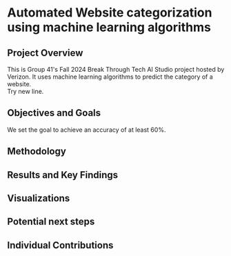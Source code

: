 # Automated Website categorization using machine learning algorithms
## Project Overview
This is Group 41's Fall 2024 Break Through Tech AI Studio project hosted by Verizon. It uses machine learning algorithms to predict the category of a website.<br />
Try new line.

## Objectives and Goals
We set the goal to achieve an accuracy of at least 60%.

## Methodology


## Results and Key Findings


## Visualizations


## Potential next steps


## Individual Contributions

